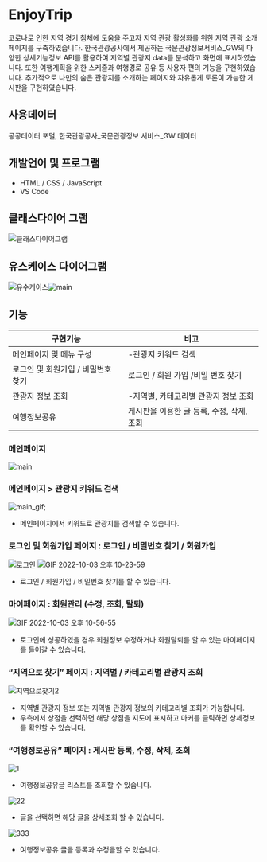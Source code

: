 # EnjoyTrip

코로나로 인한 지역 경기 침체에 도움을 주고자 지역 관광 활성화를 위한 지역 관광 소개 페이지를 구축하였습니다. 한국관광공사에서 제공하는 국문관광정보서비스_GW의 다양한 상세기능정보 API를 활용하여 지역별 관광지 data를 분석하고 화면에 표시하였습니다. 또한 여행계획을 위한 스케줄과 여행경로 공유 등 사용자 편의 기능을 구현하였습니다. 추가적으로 나만의 숨은 관광지를 소개하는 페이지와 자유롭게 토론이 가능한 게시판을 구현하였습니다.



## 사용데이터

공공데이터 포털, 한국관광공사_국문관광정보 서비스_GW 데이터



## 개발언어 및 프로그램

- HTML / CSS / JavaScript
- VS Code


## 클래스다이어 그램
![클래스다이어그램](/uploads/c1af36c8be2d020c158d80c6a3e91e21/클래스다이어그램.png)

## 유스케이스 다이어그램
![유수케이스](/uploads/5fdf10545f4c7c7799f62f6b76f28e2e/유수케이스.png)![main](/uploads/382fbba7e5c0087579c1da013c39d364/main.png)


## 기능

구현기능 | 비고
--|--
메인페이지 및 메뉴 구성 | -관광지 키워드 검색
로그인 및 회원가입 / 비밀번호 찾기 | 로그인 / 회원 가입 /비밀 번호 찾기
관광지 정보 조회 | -지역별, 카테고리별 관광지 정보 조회
여행정보공유 | 게시판을 이용한 글 등록, 수정, 삭제, 조회



### 메인페이지

![main](/uploads/382fbba7e5c0087579c1da013c39d364/main.png)



### 메인페이지 > 관광지 키워드 검색

![main_gif](https://lab.ssafy.com/rlaehddus815/enjoytrip_frontend_team_11/uploads/1d4820f080420f355ed5917d4f720052/%EB%A9%94%EC%9D%B8-%EA%B2%80%EC%83%89%EA%B8%B0%EB%8A%A5.gif);


- 메인페이지에서 키워드로 관광지를 검색할 수 있습니다.

### 로그인 및 회원가입 페이지 : 로그인 / 비밀번호 찾기 / 회원가입

![로그인](https://lab.ssafy.com/rlaehddus815/enjoytrip_frontend_team_11/uploads/a06dbb2f54c18b998ddf177ecde9001f/%EB%A1%9C%EA%B7%B8%EC%9D%B8_%EA%B8%B0%EB%8A%A5.gif)
![GIF 2022-10-03 오후 10-23-59](https://user-images.githubusercontent.com/48662662/193598290-bdb62425-320b-49c8-9064-c6ed62c8bc45.gif)

- 로그인 / 회원가입 / 비밀번호 찾기를 할 수 있습니다.


### 마이페이지 : 회원관리 (수정, 조회, 탈퇴)
![GIF 2022-10-03 오후 10-56-55](https://user-images.githubusercontent.com/48662662/193596357-e57f2d2e-0008-4501-823a-7fcf1d82ecad.gif)

- 로그인에 성공하였을 경우 회원정보 수정하거나 회원탈퇴를 할 수 있는 마이페이지를 들어갈 수 있습니다.



### “지역으로 찾기” 페이지 : 지역별 / 카테고리별 관광지 조회
![지역으로찾기2](https://lab.ssafy.com/rlaehddus815/enjoytrip_frontend_team_11/uploads/cdeeef90db0a08569706dfe786ab02b2/%EC%A7%80%EC%97%AD_%EA%B4%80%EA%B4%91%EC%A7%80_%EA%B2%80%EC%83%89.gif)

- 지역별 관광지 정보 또는 지역별 관광지 정보의 카테고리별 조회가 가능합니다.
- 우측에서 상점을 선택하면 해당 상점을 지도에 표시하고 마커를 클릭하면 상세정보를 확인할 수 있습니다.


### “여행정보공유” 페이지 : 게시판 등록, 수정, 삭제, 조회


![1](/uploads/a7e554b53cabaeef685a48325cb9df90/1.png)

- 여행정보공유글 리스트를 조회할 수 있습니다.

![22](/uploads/79fa2d26d27f31b675473a38863e3484/22.png)

- 글을 선택하면 해당 글을 상세조회 할 수 있습니다.

![333](/uploads/5691b6dac0c4759cf47a704e6b13227a/333.png)

- 여행정보공유 글을 등록과 수정을할 수 있습니다.
